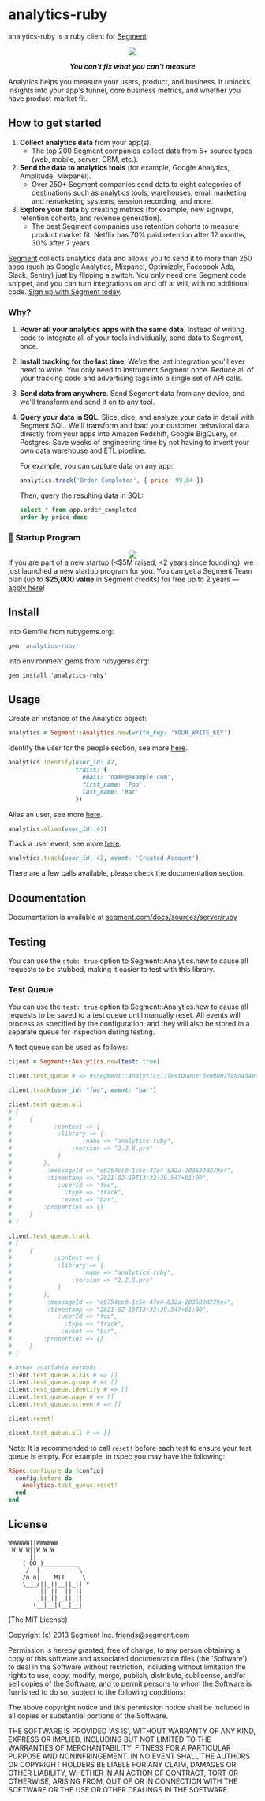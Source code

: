 analytics-ruby
==============

analytics-ruby is a ruby client for [Segment](https://segment.com)

<div align="center">
  <img src="https://user-images.githubusercontent.com/16131737/53616965-fcdeb680-3b99-11e9-934c-53917ac1e563.png"/>
  <p><b><i>You can't fix what you can't measure</i></b></p>
</div>

Analytics helps you measure your users, product, and business. It unlocks insights into your app's funnel, core business metrics, and whether you have product-market fit.

## How to get started
1. **Collect analytics data** from your app(s).
    - The top 200 Segment companies collect data from 5+ source types (web, mobile, server, CRM, etc.).
2. **Send the data to analytics tools** (for example, Google Analytics, Amplitude, Mixpanel).
    - Over 250+ Segment companies send data to eight categories of destinations such as analytics tools, warehouses, email marketing and remarketing systems, session recording, and more.
3. **Explore your data** by creating metrics (for example, new signups, retention cohorts, and revenue generation).
    - The best Segment companies use retention cohorts to measure product market fit. Netflix has 70% paid retention after 12 months, 30% after 7 years.

[Segment](https://segment.com) collects analytics data and allows you to send it to more than 250 apps (such as Google Analytics, Mixpanel, Optimizely, Facebook Ads, Slack, Sentry) just by flipping a switch. You only need one Segment code snippet, and you can turn integrations on and off at will, with no additional code. [Sign up with Segment today](https://app.segment.com/signup).

### Why?
1. **Power all your analytics apps with the same data**. Instead of writing code to integrate all of your tools individually, send data to Segment, once.

2. **Install tracking for the last time**. We're the last integration you'll ever need to write. You only need to instrument Segment once. Reduce all of your tracking code and advertising tags into a single set of API calls.

3. **Send data from anywhere**. Send Segment data from any device, and we'll transform and send it on to any tool.

4. **Query your data in SQL**. Slice, dice, and analyze your data in detail with Segment SQL. We'll transform and load your customer behavioral data directly from your apps into Amazon Redshift, Google BigQuery, or Postgres. Save weeks of engineering time by not having to invent your own data warehouse and ETL pipeline.

    For example, you can capture data on any app:
    ```js
    analytics.track('Order Completed', { price: 99.84 })
    ```
    Then, query the resulting data in SQL:
    ```sql
    select * from app.order_completed
    order by price desc
    ```

### 🚀 Startup Program
<div align="center">
  <a href="https://segment.com/startups"><img src="https://user-images.githubusercontent.com/16131737/53128952-08d3d400-351b-11e9-9730-7da35adda781.png" /></a>
</div>
If you are part of a new startup  (&lt;$5M raised, &lt;2 years since founding), we just launched a new startup program for you. You can get a Segment Team plan  (up to <b>$25,000 value</b> in Segment credits) for free up to 2 years — <a href="https://segment.com/startups/">apply here</a>!

## Install

Into Gemfile from rubygems.org:
```ruby
gem 'analytics-ruby'
```

Into environment gems from rubygems.org:
```
gem install 'analytics-ruby'
```

## Usage

Create an instance of the Analytics object:
```ruby
analytics = Segment::Analytics.new(write_key: 'YOUR_WRITE_KEY')
```

Identify the user for the people section, see more [here](https://segment.com/docs/libraries/ruby/#identify).
```ruby
analytics.identify(user_id: 42,
                   traits: {
                     email: 'name@example.com',
                     first_name: 'Foo',
                     last_name: 'Bar'
                   })
```

Alias an user, see more [here](https://segment.com/docs/libraries/ruby/#alias).
```ruby
analytics.alias(user_id: 41)
```

Track a user event, see more [here](https://segment.com/docs/libraries/ruby/#track).
```ruby
analytics.track(user_id: 42, event: 'Created Account')
```

There are a few calls available, please check the documentation section.

## Documentation

Documentation is available at [segment.com/docs/sources/server/ruby](https://segment.com/docs/sources/server/ruby/)

## Testing

You can use the `stub: true` option to Segment::Analytics.new to cause all requests to be stubbed, making it easier to test with this library.

### Test Queue

You can use the `test: true` option to Segment::Analytics.new to cause all requests to be saved to a test queue until manually reset. All events will process as specified by the configuration, and they will also be stored in a separate queue for inspection during testing.

A test queue can be used as follows:

```ruby
client = Segment::Analytics.new(test: true)

client.test_queue # => #<Segment::Analytics::TestQueue:0x00007f88d454e9a8 @messages={}>

client.track(user_id: "foo", event: "bar")

client.test_queue.all
# [
#     {
#            :context => {
#             :library => {
#                    :name => "analytics-ruby",
#                 :version => "2.2.8.pre"
#             }
#         },
#          :messageId => "e9754cc0-1c5e-47e4-832a-203589d279e4",
#          :timestamp => "2021-02-19T13:32:39.547+01:00",
#             :userId => "foo",
#               :type => "track",
#              :event => "bar",
#         :properties => {}
#     }
# ]

client.test_queue.track
# [
#     {
#            :context => {
#             :library => {
#                    :name => "analytics-ruby",
#                 :version => "2.2.8.pre"
#             }
#         },
#          :messageId => "e9754cc0-1c5e-47e4-832a-203589d279e4",
#          :timestamp => "2021-02-19T13:32:39.547+01:00",
#             :userId => "foo",
#               :type => "track",
#              :event => "bar",
#         :properties => {}
#     }
# ]

# Other available methods
client.test_queue.alias # => []
client.test_queue.group # => []
client.test_queue.identify # => []
client.test_queue.page # => []
client.test_queue.screen # => []

client.reset!

client.test_queue.all # => []
```

Note: It is recommended to call `reset!` before each test to ensure your test queue is empty. For example, in rspec you may have the following:

```ruby
RSpec.configure do |config|
  config.before do
    Analytics.test_queue.reset!
  end
end
```

## License

```
WWWWWW||WWWWWW
 W W W||W W W
      ||
    ( OO )__________
     /  |           \
    /o o|    MIT     \
    \___/||_||__||_|| *
         || ||  || ||
        _||_|| _||_||
       (__|__|(__|__|
```

(The MIT License)

Copyright (c) 2013 Segment Inc. <friends@segment.com>

Permission is hereby granted, free of charge, to any person obtaining a copy of this software and associated documentation files (the 'Software'), to deal in the Software without restriction, including without limitation the rights to use, copy, modify, merge, publish, distribute, sublicense, and/or sell copies of the Software, and to permit persons to whom the Software is furnished to do so, subject to the following conditions:

The above copyright notice and this permission notice shall be included in all copies or substantial portions of the Software.

THE SOFTWARE IS PROVIDED 'AS IS', WITHOUT WARRANTY OF ANY KIND, EXPRESS OR IMPLIED, INCLUDING BUT NOT LIMITED TO THE WARRANTIES OF MERCHANTABILITY, FITNESS FOR A PARTICULAR PURPOSE AND NONINFRINGEMENT. IN NO EVENT SHALL THE AUTHORS OR COPYRIGHT HOLDERS BE LIABLE FOR ANY CLAIM, DAMAGES OR OTHER LIABILITY, WHETHER IN AN ACTION OF CONTRACT, TORT OR OTHERWISE, ARISING FROM, OUT OF OR IN CONNECTION WITH THE SOFTWARE OR THE USE OR OTHER DEALINGS IN THE SOFTWARE.
